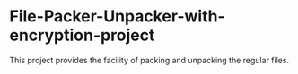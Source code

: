 # File-Packer-Unpacker-with-encryption-project
This project provides the facility of packing and unpacking the regular files.

